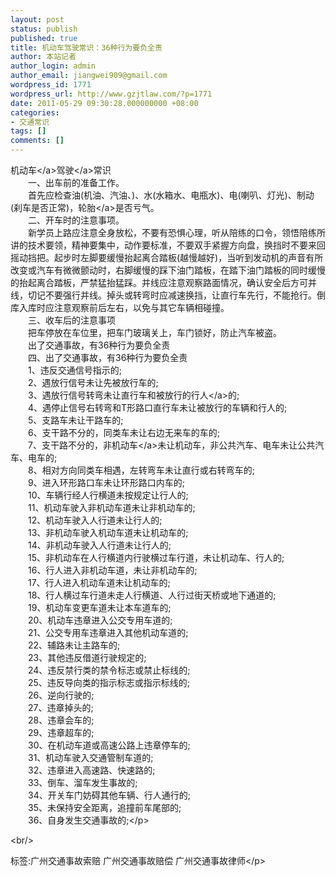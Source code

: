 ```yaml
---
layout: post
status: publish
published: true
title: 机动车驾驶常识：36种行为要负全责
author: 本站记者
author_login: admin
author_email: jiangwei909@gmail.com
wordpress_id: 1771
wordpress_url: http://www.gzjtlaw.com/?p=1771
date: 2011-05-29 09:30:28.000000000 +08:00
categories:
- 交通常识
tags: []
comments: []
---
```

<p><a>机动车<&#47;a><a>驾驶<&#47;a>常识 <br>　　一、出车前的准备工作。 <br>　　首先应检查油(机油、汽油、)、水(水箱水、电瓶水)、电(喇叭、灯光)、制动(刹车是否正常)，<a>轮胎<&#47;a>是否亏气。 <br>　　二、开车时的注意事项。 <br>　　新学员上路应注意全身放松，不要有恐惧心理，听从陪练的口令，领悟陪练所讲的技术要领，精神要集中，动作要标准，不要双手紧握方向盘，换挡时不要来回摇动挡把。起步时左脚要缓慢抬起离合踏板(越慢越好)，当听到发动机的声音有所改变或汽车有微微颤动时，右脚缓慢的踩下油门踏板，在踏下油门踏板的同时缓慢的抬起离合踏板，严禁猛抬猛踩。并线应注意观察路面情况，确认安全后方可并线，切记不要强行并线。掉头或转弯时应减速换挡，让直行车先行，不能抢行。倒库入库时应注意观察前后左右，以免与其它车辆相碰撞。 <br>　　三、收车后的注意事项 <br>　　把车停放在车位里，把车门玻璃关上，车门锁好，防止汽车被盗。 <br>　　出了交通事故，有36种行为要负全责 <br>　　四、出了交通事故，有36种行为要负全责 <br>　　1、违反交通信号指示的; <br>　　2、遇放行信号未让先被放行车的; <br>　　3、遇放行信号转弯未让直行车和被放行的<a>行人<&#47;a>的;<br> 　　4、遇停止信号右转弯和T形路口直行车未让被放行的车辆和行人的; <br>　　5、支路车未让干路车的; <br>　　6、支干路不分的，同类车未让右边无来车的车的; <br>　　7、支干路不分的，<a>非机动车<&#47;a>未让机动车，非公共汽车、电车未让公共汽车、电车的; <br>　　8、相对方向同类车相遇，左转弯车未让直行或右转弯车的; <br>　　9、进入环形路口车未让环形路口内车的; <br>　　10、车辆行经人行横道未按规定让行人的; <br>　　11、机动车驶入非机动车道未让非机动车的; <br>　　12、机动车驶入人行道未让行人的; <br>　　13、非机动车驶入机动车道未让机动车的; <br>　　14、非机动车驶入人行道未让行人的; <br>　　15、非机动车在人行横道内行驶横过车行道，未让机动车、行人的; <br>　　16、行人进入非机动车道，未让非机动车的; <br>　　17、行人进入机动车道未让机动车的; <br>　　18、行人横过车行道未走人行横道、人行过街天桥或地下通道的; <br>　　19、机动车变更车道未让本车道车的; <br>　　20、机动车违章进入公交专用车道的; <br>　　21、公交专用车违章进入其他机动车道的; <br>　　22、辅路未让主路车的; <br>　　23、其他违反借道行驶规定的;<br> 　　24、违反禁行类的禁令标志或禁止标线的; <br>　　25、违反导向类的指示标志或指示标线的; <br>　　26、逆向行驶的; <br>　　27、违章掉头的; <br>　　28、违章会车的; <br>　　29、违章超车的; <br>　　30、在机动车道或高速公路上违章停车的; <br>　　31、机动车驶入交通管制车道的; <br>　　32、违章进入高速路、快速路的; <br>　　33、倒车、溜车发生事故的; <br>　　34、开关车门妨碍其他车辆、行人通行的; <br>　　35、未保持安全距离，追撞前车尾部的; <br>　　36、自身发生交通事故的;<&#47;p><br&#47;><p>标签:广州交通事故索赔 广州交通事故赔偿 广州交通事故律师<&#47;p>
